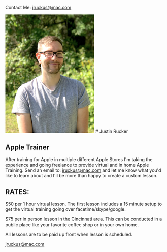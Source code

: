 Contact Me: jruckus@mac.com

<img src="/images/me.jpg"  width="280" >
# Justin Rucker

##  Apple Trainer

After training for Apple in multiple different Apple Stores I'm taking the experience and going freelance to provide virtual and in home Apple Training. Send an email to: jruckus@mac.com and let me know what you'd like to learn about and I'll be more than happy to create a custom lesson.


## RATES:
$50 per 1 hour virtual lesson. The first lesson includes a 15 minute setup to get the virtual training going over facetime/skype/google. 

$75 per in person lesson in the Cincinnati area. This can be conducted in a public place like your favorite coffee shop or in your own home. 

All lessons are to be paid up front when lesson is scheduled. 

jruckus@mac.com
